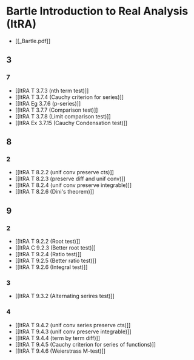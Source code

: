 # Bartle Introduction to Real Analysis (ItRA)
- [[_Bartle.pdf]]
## 3
### 7
- [[ItRA T 3.7.3 (nth term test)]]
- [[ItRA T 3.7.4 (Cauchy criterion for series)]]
- [[ItRA Eg 3.7.6 (p-series)]]
- [[ItRA T 3.7.7 (Comparison test)]]
- [[ItRA T 3.7.8 (Limit comparison test)]]
- [[ItRA Ex 3.7.15 (Cauchy Condensation test)]]
## 8
### 2
- [[ItRA T 8.2.2 (unif conv preserve cts)]]
- [[ItRA T 8.2.3 (preserve diff and unif conv)]]
- [[ItRA T 8.2.4 (unif conv preserve integrable)]]
- [[ItRA T 8.2.6 (Dini's theorem)]]
## 9
### 2
- [[ItRA T 9.2.2 (Root test)]]
- [[ItRA C 9.2.3 (Better root test)]]
- [[ItRA T 9.2.4 (Ratio test)]]
- [[ItRA T 9.2.5 (Better ratio test)]]
- [[ItRA T 9.2.6 (Integral test)]]
### 3

- [[ItRA T 9.3.2 (Alternating serires test)]]
### 4
- [[ItRA T 9.4.2 (unif conv series preserve cts)]]
- [[ItRA T 9.4.3 (unif conv preserve integrable)]]
- [[ItRA T 9.4.4 (term by term diff)]]
- [[ItRA T 9.4.5 (Cauchy criterion for series of functions)]]
- [[ItRA T 9.4.6 (Weierstrass M-test)]]